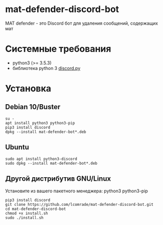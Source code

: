 # mat-defender-discord-bot
MAT defender - это Discord бот для удаления сообщений, содержащих мат

# Системные требования
- python3 (>= 3.5.3)
- библиотека python 3 [discord.py](https://github.com/Rapptz/discord.py "discord.py")

# Установка
## Debian 10/Buster
	su -
	apt install python3 python3-pip
	pip3 install discord
	dpkg --install mat-defender-bot*.deb
	
## Ubuntu
	sudo apt install python3-discord
	sudo dpkg --install mat-defender-bot*.deb

## Другой дистрибутив GNU/Linux
Установите из вашего пакетного менеджера: python3 python3-pip

	pip3 install discord
	git clone https://github.com/lcomrade/mat-defender-discord-bot.git
	cd mat-defender-discord-bot
	chmod +x install.sh
	sudo ./install.sh
